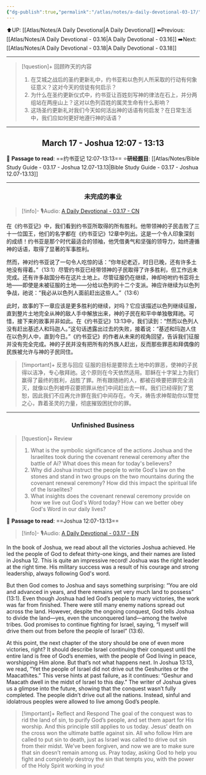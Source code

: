 ```yaml
---
{"dg-publish":true,"permalink":"/atlas/notes/a-daily-devotional-03-17/","noteIcon":""}
---
```


 ⬆️UP: [[Atlas/Notes/A Daily Devotional\|A Daily Devotional]]
⬅️Previous: [[Atlas/Notes/A Daily Devotional - 03.16\|A Daily Devotional - 03.16]]
➡️Next: [[Atlas/Notes/A Daily Devotional - 03.18\|A Daily Devotional - 03.18]]

---

> [!question]+ 回顾昨天的内容
> 1. ⁠在艾城之战后的圣约更新礼中，约书亚和以色列人所采取的行动有何象征意义？这对今天的信徒有何启示？
> 2. ⁠为什么在圣约更新仪式中，约书亚让百姓刻写神的律法在石上，并分两组站在两座山上？这对以色列百姓的属灵生命有什么影响？
> 3. 这场圣约更新礼对我们今天如何活出神的话语有何启发？在日常生活中，我们应如何更好地遵行神的话语？


---
## <center>March 17 -  Joshua 12:07 - 13:13</center>

📖 **Passage to read**: ==约书亚记 12:07-13:13==
⭐**研经题目**: [[Atlas/Notes/Bible Study Guide - 03.17 - Joshua 12.07-13.13\|Bible Study Guide - 03.17 - Joshua 12.07-13.13]]

---
### <center>未完成的事业</center>

> [!info]- 🎙️Audio: [A Daily Devotional - 03.17 - CN]()

在《约书亚记》中，我们看到约书亚所取得的所有胜利。他带领神的子民击败了三十一位国王，他们的名字都在《约书亚记》12章中列出。这是一个令人印象深刻的成绩！约书亚是那个时代最适合的领袖，他凭借勇气和坚强的领导力，始终遵循神的话语，取得了显著的军事胜利。

然而，神对约书亚说了一句令人吃惊的话：“你年纪老迈，时日已晚，还有许多土地没有得着。”（13:1）尽管约书亚已经带领神的子民取得了许多胜利，但工作远未完成。还有许多敌国分布在这片土地上。尽管征服仍在继续，神却吩咐约书亚将土地——即使是未被征服的土地——分给以色列的十二个支派。神应许继续为以色列争战，祂说：“我必从以色列人面前赶出这些人。”（13:6）

此时，故事的下一章应该是更多胜利的继续，对吗？它应该描述以色列继续征服，直到整片土地完全从神的敌人手中解放出来，神的子民在和平中单独敬拜祂。可惜，接下来的故事并非如此。在《约书亚记》13:13中，我们读到：“然而以色列人没有赶出基述人和玛迦人。”这句话透露出过去的失败，接着说：“基述和玛迦人住在以色列人中，直到今日。”《约书亚记》的作者从未来的视角回望，告诉我们征服并没有完全完成。神的子民并没有把所有的外族人赶出，反而那些罪恶和拜偶像的民族被允许与神的子民同住。

> [!important]+ 反思与回应
征服的目标是要除去土地中的罪恶，使神的子民得以洁净，专心敬拜祂。这个原则在今天依然适用。耶稣在十字架上为我们赢得了最终的胜利，战胜了罪。所有跟随祂的人，都被召唤要把罪完全消灭，就像以色列被呼召要把罪从他们中间赶出去一样。我们已经得到了宽恕，因此我们不应再允许罪在我们中间存在。今天，祷告求神帮助你以警觉之心，靠着圣灵的力量，彻底摧毁困扰你的罪。



---
### <center>Unfinished Business</center>

> [!question]+ Review
> 1. ⁠What is the symbolic significance of the actions Joshua and the Israelites took during the covenant renewal ceremony after the battle of Ai? What does this mean for today's believers?
> 2. ⁠Why did Joshua instruct the people to write God's law on the stones and stand in two groups on the two mountains during the covenant renewal ceremony? How did this impact the spiritual life of the Israelites?
> 3. What insights does the covenant renewal ceremony provide on how we live out God's Word today? How can we better obey God's Word in our daily lives?

📖 **Passage to read**: ==Joshua 12:07-13:13==

> [!info]- 🎙️Audio: [A Daily Devotional - 03.17 - EN]()  

In the book of Joshua, we read about all the victories Joshua achieved. He led the people of God to defeat thirty-one kings, and their names are listed in Joshua 12. This is quite an impressive record! Joshua was the right leader at the right time. His military success was a result of his courage and strong leadership, always following God's word.

But then God comes to Joshua and says something surprising: “You are old and advanced in years, and there remains yet very much land to possess” (13:1). Even though Joshua had led God’s people to many victories, the work was far from finished. There were still many enemy nations spread out across the land. However, despite the ongoing conquest, God tells Joshua to divide the land—yes, even the unconquered land—among the twelve tribes. God promises to continue fighting for Israel, saying, “I myself will drive them out from before the people of Israel” (13:6).

 At this point, the next chapter of the story should be one of even more victories, right? It should describe Israel continuing their conquest until the entire land is free of God’s enemies, with the people of God living in peace, worshipping Him alone. But that’s not what happens next. In Joshua 13:13, we read, “Yet the people of Israel did not drive out the Geshurites or the Maacathites.” This verse hints at past failure, as it continues: “Geshur and Maacath dwell in the midst of Israel to this day.” The writer of Joshua gives us a glimpse into the future, showing that the conquest wasn’t fully completed. The people didn’t drive out all the nations. Instead, sinful and idolatrous peoples were allowed to live among God’s people.

> [!important]+ Reflect and Respond
The goal of the conquest was to rid the land of sin, to purify God’s people, and set them apart for His worship. And this principle still applies to us today. Jesus’ death on the cross won the ultimate battle against sin. All who follow Him are called to put sin to death, just as Israel was called to drive out sin from their midst. We’ve been forgiven, and now we are to make sure that sin doesn’t remain among us. Pray today, asking God to help you fight and completely destroy the sin that tempts you, with the power of the Holy Spirit working in you!

































